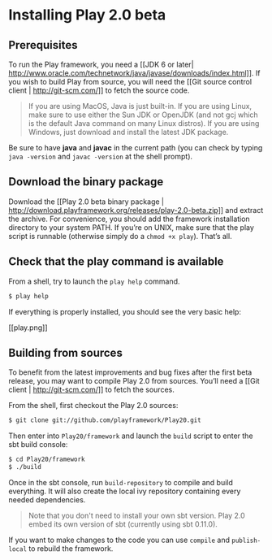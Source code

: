 # Installing Play 2.0 beta

## Prerequisites

To run the Play framework, you need a [[JDK 6 or later| http://www.oracle.com/technetwork/java/javase/downloads/index.html]]. If you wish to build Play from source, you will need the [[Git source control client | http://git-scm.com/]] to fetch the source code.

> If you are using MacOS, Java is just built-in. If you are using Linux, make sure to use either the Sun JDK or OpenJDK (and not gcj which is the default Java command on many Linux distros). If you are using Windows, just download and install the latest JDK package.

Be sure to have **java** and **javac** in the current path (you can check by typing `java -version` and `javac -version` at the shell prompt). 

## Download the binary package

Download the [[Play 2.0 beta binary package | http://download.playframework.org/releases/play-2.0-beta.zip]] and extract the archive. For convenience, you should add the framework installation directory to your system PATH. If you’re on UNIX, make sure that the play script is runnable (otherwise simply do a `chmod +x play`). That’s all.

## Check that the play command is available

From a shell, try to launch the `play help` command. 

```bash
$ play help
```

If everything is properly installed, you should see the very basic help:

[[play.png]]

## Building from sources

To benefit from the latest improvements and bug fixes after the first beta release, you may want to compile Play 2.0 from sources. You’ll need a [[Git client | http://git-scm.com/]] to fetch the sources.

From the shell, first checkout the Play 2.0 sources:

```bash
$ git clone git://github.com/playframework/Play20.git
```

Then enter into `Play20/framework` and launch the `build` script to enter the sbt build console:

```bash
$ cd Play20/framework
$ ./build
```

Once in the sbt console, run `build-repository` to compile and build everything. It will also create the local ivy repository containing every needed dependencies.

> Note that you don't need to install your own sbt version. Play 2.0 embed its own version of sbt (currently using sbt 0.11.0).

If you want to make changes to the code you can use `compile` and `publish-local` to rebuild the framework.